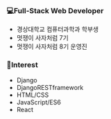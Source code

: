### 💻Full-Stack Web Developer

* 경상대학교 컴퓨터과학과 학부생
* 멋쟁이 사자처럼 7기
* 멋쟁이 사자처럼 8기 운영진


### 🔨Interest

* Django
* DjangoRESTframework
* HTML/CSS
* JavaScript/ES6
* React
